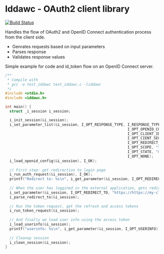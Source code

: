 # Iddawc - OAuth2 client library

[![Build Status](https://travis-ci.com/babelouest/iddawc.svg?branch=master)](https://travis-ci.com/babelouest/iddawc)

Handles the flow of OAuth2 and OpenID Connect authentication process from the client side.
- Genrates requests based on input parameters
- Parses response
- Validates response values

Simple example for code and id_token flow on an OpenID Connect server.

```C
/**
 * Compile with
 * gcc -o test_iddawc test_iddawc.c -liddawc
 */
#include <stdio.h>
#include <iddawc.h>

int main() {
  struct _i_session i_session;

  i_init_session(&i_session);
  i_set_parameter_list(&i_session, I_OPT_RESPONSE_TYPE, I_RESPONSE_TYPE_ID_TOKEN|I_RESPONSE_TYPE_CODE,
                                                        I_OPT_OPENID_CONFIG_ENDPOINT, "https://oidc.tld/.well-known/openid-configuration",
                                                        I_OPT_CLIENT_ID, "client1",
                                                        I_OPT_CIENT_SECRET, "mySecret",
                                                        I_OPT_REDIRECT_URI, "https://my-client.tld",
                                                        I_OPT_SCOPE, "tokenid",
                                                        I_OPT_STATE, "myState1234",
                                                        I_OPT_NONE);
  i_load_openid_config(&i_session), I_OK);
  
  // First step: get redirection to login page
  i_run_auth_request(&i_session), I_OK);
  printf("Redirect to: %s\n", i_get_parameter(&i_session, I_OPT_REDIRECT_TO));
  
  // When the user has loggined in the external application, gets redirected with a result, we parse the result
  i_set_parameter(&i_session, I_OPT_REDIRECT_TO, "https://https://my-client.tld#code=xyz1234&id_token=tokenXYZ1234");
  i_parse_redirect_to(&i_session);
  
  // Run the token request, get the refresh and access tokens
  i_run_token_request(&i_session);
  
  // And finally we load user info using the access token
  i_load_userinfo(&i_session);
  printf("userinfo: %s\n", i_get_parameter(&i_session, I_OPT_USERINFO));
  
  // Cleanup session
  i_clean_session(&i_session);
}
```

